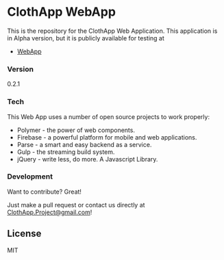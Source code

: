 # ClothApp WebApp

This is the repository for the ClothApp Web Application. This application is in Alpha version, but it is publicly available for testing at

  - [WebApp]

### Version
0.2.1

### Tech

This Web App uses a number of open source projects to work properly:

* Polymer - the power of web components.
* Firebase - a powerful platform for mobile and web applications.
* Parse - a smart and easy backend as a service.
* Gulp - the streaming build system.
* jQuery - write less, do more. A Javascript Library.

### Development

Want to contribute? Great!

Just make a pull request or contact us directly at ClothApp.Project@gmail.com!

License
----

MIT

[//]: # (These are reference links used in the body of this note and get stripped out when the markdown processor does its job. There is no need to format nicely because it shouldn't be seen. Thanks SO - http://stackoverflow.com/questions/4823468/store-comments-in-markdown-syntax)


   [webapp]: <https://clothapp.firebaseapp.com>

